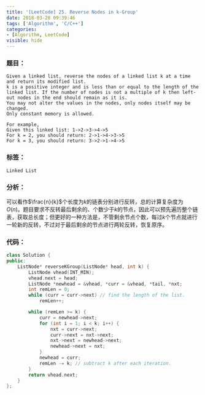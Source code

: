 ```yaml
---
title: '[LeetCode] 25. Reverse Nodes in k-Group'
date: 2018-03-28 09:39:46
tags: ['Algorithm', 'C/C++']
categories:
- [Algorithm, LeetCode]
visible: hide
---
```


### 题目：

    Given a linked list, reverse the nodes of a linked list k at a time and return its modified list.
    k is a positive integer and is less than or equal to the length of the linked list. If the number of nodes is not a multiple of k then left-out nodes in the end should remain as it is.
    You may not alter the values in the nodes, only nodes itself may be changed.
    Only constant memory is allowed.

    For example,
    Given this linked list: 1->2->3->4->5
    For k = 2, you should return: 2->1->4->3->5
    For k = 3, you should return: 3->2->1->4->5

### 标签：
`Linked List`

### 分析：
可以看作$\frac{n}{k}$个长度为$k$的链表分别进行反转，总的计算复杂度为$O(n)$。题目要求不反转最后剩余的、个数少于$k$的节点，因此可以预先遍历整个链表，获取总长度；但更好的一种方法是，不管剩余节点个数，每过$k$个节点就进行一轮新的反转，不过对于最后剩余的节点进行两轮反转，恢复原序。

### 代码：
``` c++
class Solution {
public:
    ListNode* reverseKGroup(ListNode* head, int k) {
        ListNode vhead(INT_MIN);
        vhead.next = head;
        ListNode *newhead = &vhead, *curr = &vhead, *tail, *nxt;
        int remLen = 0;
        while (curr = curr->next) // find the length of the list.
            remLen++;

        while (remLen >= k) {
            curr = newhead->next;
            for (int i = 1; i < k; i++) {
                nxt = curr->next;
                curr->next = nxt->next;
                nxt->next = newhead->next;
                newhead->next = nxt;
            }
            newhead = curr;
            remLen -= k; // subtract k after each iteration.
        }
        return vhead.next;
    }
};
```
